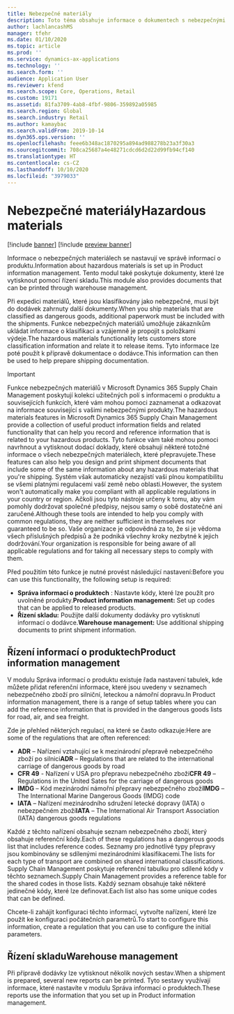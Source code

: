 ```yaml
---
title: Nebezpečné materiály
description: Toto téma obsahuje informace o dokumentech s nebezpečnými materiály a informace, které jsou uloženy ve vašem prostředí.
author: lachlancashMS
manager: tfehr
ms.date: 01/10/2020
ms.topic: article
ms.prod: ''
ms.service: dynamics-ax-applications
ms.technology: ''
ms.search.form: ''
audience: Application User
ms.reviewer: kfend
ms.search.scope: Core, Operations, Retail
ms.custom: 19171
ms.assetid: 81fa3709-4ab8-4fbf-9806-359892a05985
ms.search.region: Global
ms.search.industry: Retail
ms.author: kamaybac
ms.search.validFrom: 2019-10-14
ms.dyn365.ops.version: ''
ms.openlocfilehash: feee6b348ac1870295a894ad988278b23a3f30a3
ms.sourcegitcommit: 708ca25687a4e48271cdcd6d2d22d99fb94cf140
ms.translationtype: HT
ms.contentlocale: cs-CZ
ms.lasthandoff: 10/10/2020
ms.locfileid: "3979033"
---
```

# <a name="hazardous-materials"></a><span data-ttu-id="7434f-103">Nebezpečné materiály</span><span class="sxs-lookup"><span data-stu-id="7434f-103">Hazardous materials</span></span>

[!include [banner](../includes/banner.md)]
[!include [preview banner](../includes/preview-banner.md)]

<span data-ttu-id="7434f-104">Informace o nebezpečných materiálech se nastavují ve správě informací o produktu.</span><span class="sxs-lookup"><span data-stu-id="7434f-104">Information about hazardous materials is set up in Product information management.</span></span> <span data-ttu-id="7434f-105">Tento modul také poskytuje dokumenty, které lze vytisknout pomocí řízení skladu.</span><span class="sxs-lookup"><span data-stu-id="7434f-105">This module also provides documents that can be printed through warehouse management.</span></span>

<span data-ttu-id="7434f-106">Při expedici materiálů, které jsou klasifikovány jako nebezpečné, musí být do dodávek zahrnuty další dokumenty.</span><span class="sxs-lookup"><span data-stu-id="7434f-106">When you ship materials that are classified as dangerous goods, additional paperwork must be included with the shipments.</span></span> <span data-ttu-id="7434f-107">Funkce nebezpečných materiálů umožňuje zákazníkům ukládat informace o klasifikaci a vzájemně je propojit s položkami výdeje.</span><span class="sxs-lookup"><span data-stu-id="7434f-107">The hazardous materials functionality lets customers store classification information and relate it to release items.</span></span> <span data-ttu-id="7434f-108">Tyto informace lze poté použít k přípravě dokumentace o dodávce.</span><span class="sxs-lookup"><span data-stu-id="7434f-108">This information can then be used to help prepare shipping documentation.</span></span>

> [!IMPORTANT]
> <span data-ttu-id="7434f-109">Funkce nebezpečných materiálů v Microsoft Dynamics 365 Supply Chain Management poskytují kolekci užitečných polí s informacemi o produktu a souvisejících funkcích, které vám mohou pomoci zaznamenat a odkazovat na informace související s vašimi nebezpečnými produkty.</span><span class="sxs-lookup"><span data-stu-id="7434f-109">The hazardous materials features in Microsoft Dynamics 365 Supply Chain Management provide a collection of useful product information fields and related functionality that can help you record and reference information that is related to your hazardous products.</span></span> <span data-ttu-id="7434f-110">Tyto funkce vám také mohou pomoci navrhnout a vytisknout dodací doklady, které obsahují některé totožné informace o všech nebezpečných materiálech, které přepravujete.</span><span class="sxs-lookup"><span data-stu-id="7434f-110">These features can also help you design and print shipment documents that include some of the same information about any hazardous materials that you're shipping.</span></span> <span data-ttu-id="7434f-111">Systém však automaticky nezajistí vaši plnou kompatibilitu se všemi platnými regulacemi vaší země nebo oblasti.</span><span class="sxs-lookup"><span data-stu-id="7434f-111">However, the system won't automatically make you compliant with all applicable regulations in your country or region.</span></span> <span data-ttu-id="7434f-112">Ačkoli jsou tyto nástroje určeny k tomu, aby vám pomohly dodržovat společné předpisy, nejsou samy o sobě dostatečné ani zaručené.</span><span class="sxs-lookup"><span data-stu-id="7434f-112">Although these tools are intended to help you comply with common regulations, they are neither sufficient in themselves nor guaranteed to be so.</span></span> <span data-ttu-id="7434f-113">Vaše organizace je odpovědná za to, že si je vědoma všech příslušných předpisů a že podniká všechny kroky nezbytné k jejich dodržování.</span><span class="sxs-lookup"><span data-stu-id="7434f-113">Your organization is responsible for being aware of all applicable regulations and for taking all necessary steps to comply with them.</span></span>

<span data-ttu-id="7434f-114">Před použitím této funkce je nutné provést následující nastavení:</span><span class="sxs-lookup"><span data-stu-id="7434f-114">Before you can use this functionality, the following setup is required:</span></span>

- <span data-ttu-id="7434f-115">**Správa informací o produktech** : Nastavte kódy, které lze použít pro uvolněné produkty.</span><span class="sxs-lookup"><span data-stu-id="7434f-115">**Product information management:** Set up codes that can be applied to released products.</span></span>
- <span data-ttu-id="7434f-116">**Řízení skladu:** Použijte další dokumenty dodávky pro vytisknutí informací o dodávce.</span><span class="sxs-lookup"><span data-stu-id="7434f-116">**Warehouse management:** Use additional shipping documents to print shipment information.</span></span>

## <a name="product-information-management"></a><span data-ttu-id="7434f-117">Řízení informací o produktech</span><span class="sxs-lookup"><span data-stu-id="7434f-117">Product information management</span></span>

<span data-ttu-id="7434f-118">V modulu Správa informací o produktu existuje řada nastavení tabulek, kde můžete přidat referenční informace, které jsou uvedeny v seznamech nebezpečného zboží pro silniční, leteckou a námořní dopravu.</span><span class="sxs-lookup"><span data-stu-id="7434f-118">In Product information management, there is a range of setup tables where you can add the reference information that is provided in the dangerous goods lists for road, air, and sea freight.</span></span>

<span data-ttu-id="7434f-119">Zde je přehled některých regulací, na které se často odkazuje:</span><span class="sxs-lookup"><span data-stu-id="7434f-119">Here are some of the regulations that are often referenced:</span></span>

- <span data-ttu-id="7434f-120">**ADR** – Nařízení vztahující se k mezinárodní přepravě nebezpečného zboží po silnici</span><span class="sxs-lookup"><span data-stu-id="7434f-120">**ADR** – Regulations that are related to the international carriage of dangerous goods by road</span></span>
- <span data-ttu-id="7434f-121">**CFR 49** - Nařízení v USA pro přepravu nebezpečného zboží</span><span class="sxs-lookup"><span data-stu-id="7434f-121">**CFR 49** – Regulations in the United Sates for the carriage of dangerous goods</span></span>
- <span data-ttu-id="7434f-122">**IMDG** – Kód mezinárodní námořní přepravy nebezpečného zboží</span><span class="sxs-lookup"><span data-stu-id="7434f-122">**IMDG** – The International Marine Dangerous Goods (IMDG) code</span></span>
- <span data-ttu-id="7434f-123">**IATA** – Nařízení mezinárodního sdružení letecké dopravy (IATA) o nebezpečném zboží</span><span class="sxs-lookup"><span data-stu-id="7434f-123">**IATA** – The International Air Transport Association (IATA) dangerous goods regulations</span></span>

<span data-ttu-id="7434f-124">Každé z těchto nařízení obsahuje seznam nebezpečného zboží, který obsahuje referenční kódy.</span><span class="sxs-lookup"><span data-stu-id="7434f-124">Each of these regulations has a dangerous goods list that includes reference codes.</span></span> <span data-ttu-id="7434f-125">Seznamy pro jednotlivé typy přepravy jsou kombinovány se sdílenými mezinárodními klasifikacemi.</span><span class="sxs-lookup"><span data-stu-id="7434f-125">The lists for each type of transport are combined on shared international classifications.</span></span> <span data-ttu-id="7434f-126">Supply Chain Management poskytuje referenční tabulku pro sdílené kódy v těchto seznamech.</span><span class="sxs-lookup"><span data-stu-id="7434f-126">Supply Chain Management provides a reference table for the shared codes in those lists.</span></span> <span data-ttu-id="7434f-127">Každý seznam obsahuje také některé jedinečné kódy, které lze definovat.</span><span class="sxs-lookup"><span data-stu-id="7434f-127">Each list also has some unique codes that can be defined.</span></span>

<span data-ttu-id="7434f-128">Chcete-li zahájit konfiguraci těchto informací, vytvořte nařízení, které lze použít ke konfiguraci počátečních parametrů.</span><span class="sxs-lookup"><span data-stu-id="7434f-128">To start to configure this information, create a regulation that you can use to configure the initial parameters.</span></span>

## <a name="warehouse-management"></a><span data-ttu-id="7434f-129">Řízení skladu</span><span class="sxs-lookup"><span data-stu-id="7434f-129">Warehouse management</span></span>

<span data-ttu-id="7434f-130">Při přípravě dodávky lze vytisknout několik nových sestav.</span><span class="sxs-lookup"><span data-stu-id="7434f-130">When a shipment is prepared, several new reports can be printed.</span></span> <span data-ttu-id="7434f-131">Tyto sestavy využívají informace, které nastavíte v modulu Správa informací o produktech.</span><span class="sxs-lookup"><span data-stu-id="7434f-131">These reports use the information that you set up in Product information management.</span></span>
